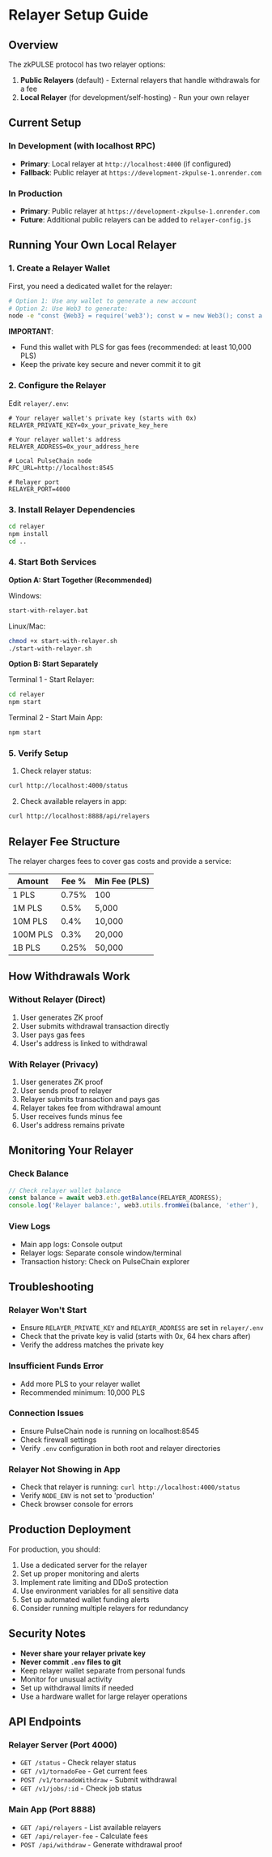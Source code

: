 # Relayer Setup Guide

## Overview

The zkPULSE protocol has two relayer options:

1. **Public Relayers** (default) - External relayers that handle withdrawals for a fee
2. **Local Relayer** (for development/self-hosting) - Run your own relayer

## Current Setup

### In Development (with localhost RPC)
- **Primary**: Local relayer at `http://localhost:4000` (if configured)
- **Fallback**: Public relayer at `https://development-zkpulse-1.onrender.com`

### In Production
- **Primary**: Public relayer at `https://development-zkpulse-1.onrender.com`
- **Future**: Additional public relayers can be added to `relayer-config.js`

## Running Your Own Local Relayer

### 1. Create a Relayer Wallet

First, you need a dedicated wallet for the relayer:

```bash
# Option 1: Use any wallet to generate a new account
# Option 2: Use Web3 to generate:
node -e "const {Web3} = require('web3'); const w = new Web3(); const a = w.eth.accounts.create(); console.log('Address:', a.address); console.log('Private Key:', a.privateKey);"
```

**IMPORTANT**:
- Fund this wallet with PLS for gas fees (recommended: at least 10,000 PLS)
- Keep the private key secure and never commit it to git

### 2. Configure the Relayer

Edit `relayer/.env`:

```env
# Your relayer wallet's private key (starts with 0x)
RELAYER_PRIVATE_KEY=0x_your_private_key_here

# Your relayer wallet's address
RELAYER_ADDRESS=0x_your_address_here

# Local PulseChain node
RPC_URL=http://localhost:8545

# Relayer port
RELAYER_PORT=4000
```

### 3. Install Relayer Dependencies

```bash
cd relayer
npm install
cd ..
```

### 4. Start Both Services

**Option A: Start Together (Recommended)**

Windows:
```bash
start-with-relayer.bat
```

Linux/Mac:
```bash
chmod +x start-with-relayer.sh
./start-with-relayer.sh
```

**Option B: Start Separately**

Terminal 1 - Start Relayer:
```bash
cd relayer
npm start
```

Terminal 2 - Start Main App:
```bash
npm start
```

### 5. Verify Setup

1. Check relayer status:
```bash
curl http://localhost:4000/status
```

2. Check available relayers in app:
```bash
curl http://localhost:8888/api/relayers
```

## Relayer Fee Structure

The relayer charges fees to cover gas costs and provide a service:

| Amount | Fee % | Min Fee (PLS) |
|--------|-------|---------------|
| 1 PLS | 0.75% | 100 |
| 1M PLS | 0.5% | 5,000 |
| 10M PLS | 0.4% | 10,000 |
| 100M PLS | 0.3% | 20,000 |
| 1B PLS | 0.25% | 50,000 |

## How Withdrawals Work

### Without Relayer (Direct)
1. User generates ZK proof
2. User submits withdrawal transaction directly
3. User pays gas fees
4. User's address is linked to withdrawal

### With Relayer (Privacy)
1. User generates ZK proof
2. User sends proof to relayer
3. Relayer submits transaction and pays gas
4. Relayer takes fee from withdrawal amount
5. User receives funds minus fee
6. User's address remains private

## Monitoring Your Relayer

### Check Balance
```javascript
// Check relayer wallet balance
const balance = await web3.eth.getBalance(RELAYER_ADDRESS);
console.log('Relayer balance:', web3.utils.fromWei(balance, 'ether'), 'PLS');
```

### View Logs
- Main app logs: Console output
- Relayer logs: Separate console window/terminal
- Transaction history: Check on PulseChain explorer

## Troubleshooting

### Relayer Won't Start
- Ensure `RELAYER_PRIVATE_KEY` and `RELAYER_ADDRESS` are set in `relayer/.env`
- Check that the private key is valid (starts with 0x, 64 hex chars after)
- Verify the address matches the private key

### Insufficient Funds Error
- Add more PLS to your relayer wallet
- Recommended minimum: 10,000 PLS

### Connection Issues
- Ensure PulseChain node is running on localhost:8545
- Check firewall settings
- Verify `.env` configuration in both root and relayer directories

### Relayer Not Showing in App
- Check that relayer is running: `curl http://localhost:4000/status`
- Verify `NODE_ENV` is not set to 'production'
- Check browser console for errors

## Production Deployment

For production, you should:

1. Use a dedicated server for the relayer
2. Set up proper monitoring and alerts
3. Implement rate limiting and DDoS protection
4. Use environment variables for all sensitive data
5. Set up automated wallet funding alerts
6. Consider running multiple relayers for redundancy

## Security Notes

- **Never share your relayer private key**
- **Never commit `.env` files to git**
- Keep relayer wallet separate from personal funds
- Monitor for unusual activity
- Set up withdrawal limits if needed
- Use a hardware wallet for large relayer operations

## API Endpoints

### Relayer Server (Port 4000)

- `GET /status` - Check relayer status
- `GET /v1/tornadoFee` - Get current fees
- `POST /v1/tornadoWithdraw` - Submit withdrawal
- `GET /v1/jobs/:id` - Check job status

### Main App (Port 8888)

- `GET /api/relayers` - List available relayers
- `GET /api/relayer-fee` - Calculate fees
- `POST /api/withdraw` - Generate withdrawal proof
